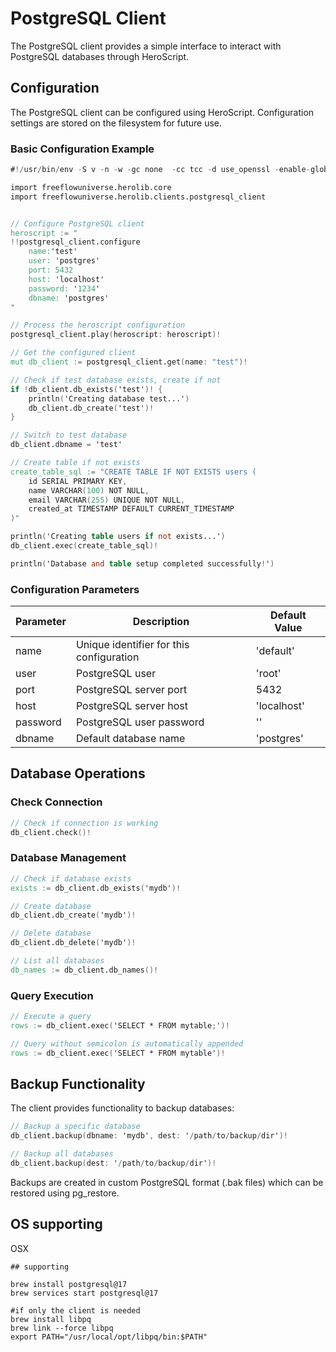 # PostgreSQL Client

The PostgreSQL client provides a simple interface to interact with PostgreSQL databases through HeroScript.

## Configuration

The PostgreSQL client can be configured using HeroScript. Configuration settings are stored on the filesystem for future use.

### Basic Configuration Example

```v
#!/usr/bin/env -S v -n -w -gc none  -cc tcc -d use_openssl -enable-globals run

import freeflowuniverse.herolib.core
import freeflowuniverse.herolib.clients.postgresql_client


// Configure PostgreSQL client
heroscript := "
!!postgresql_client.configure 
	name:'test'
	user: 'postgres'
	port: 5432
	host: 'localhost'
	password: '1234'
	dbname: 'postgres'
"

// Process the heroscript configuration
postgresql_client.play(heroscript: heroscript)!

// Get the configured client
mut db_client := postgresql_client.get(name: "test")!

// Check if test database exists, create if not
if !db_client.db_exists('test')! {
	println('Creating database test...')
	db_client.db_create('test')!
}

// Switch to test database
db_client.dbname = 'test'

// Create table if not exists
create_table_sql := "CREATE TABLE IF NOT EXISTS users (
	id SERIAL PRIMARY KEY,
	name VARCHAR(100) NOT NULL,
	email VARCHAR(255) UNIQUE NOT NULL,
	created_at TIMESTAMP DEFAULT CURRENT_TIMESTAMP
)"

println('Creating table users if not exists...')
db_client.exec(create_table_sql)!

println('Database and table setup completed successfully!')


```

### Configuration Parameters

| Parameter | Description                              | Default Value |
| --------- | ---------------------------------------- | ------------- |
| name      | Unique identifier for this configuration | 'default'     |
| user      | PostgreSQL user                          | 'root'        |
| port      | PostgreSQL server port                   | 5432          |
| host      | PostgreSQL server host                   | 'localhost'   |
| password  | PostgreSQL user password                 | ''            |
| dbname    | Default database name                    | 'postgres'    |

## Database Operations

### Check Connection

```v
// Check if connection is working
db_client.check()!
```

### Database Management

```v
// Check if database exists
exists := db_client.db_exists('mydb')!

// Create database
db_client.db_create('mydb')!

// Delete database
db_client.db_delete('mydb')!

// List all databases
db_names := db_client.db_names()!
```

### Query Execution

```v
// Execute a query
rows := db_client.exec('SELECT * FROM mytable;')!

// Query without semicolon is automatically appended
rows := db_client.exec('SELECT * FROM mytable')!
```

## Backup Functionality

The client provides functionality to backup databases:

```v
// Backup a specific database
db_client.backup(dbname: 'mydb', dest: '/path/to/backup/dir')!

// Backup all databases
db_client.backup(dest: '/path/to/backup/dir')!
```

Backups are created in custom PostgreSQL format (.bak files) which can be restored using pg_restore.


## OS supporting

OSX
```
## supporting

brew install postgresql@17
brew services start postgresql@17

#if only the client is needed
brew install libpq
brew link --force libpq
export PATH="/usr/local/opt/libpq/bin:$PATH"

```